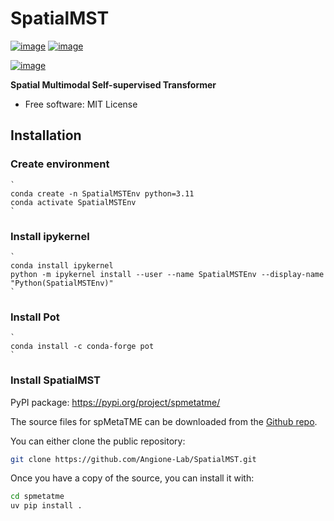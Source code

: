 # SpatialMST


[![image](https://img.shields.io/pypi/v/SpatialMST.svg)](https://pypi.python.org/pypi/SpatialMST)
[![image](https://img.shields.io/conda/vn/conda-forge/SpatialMST.svg)](https://anaconda.org/conda-forge/SpatialMST)

[![image](https://pyup.io/repos/github/SurajRepo/SpatialMST/shield.svg)](https://pyup.io/repos/github/SurajRepo/SpatialMST)


**Spatial Multimodal Self-supervised Transformer**


-   Free software: MIT License

## Installation
### Create environment
    `
    conda create -n SpatialMSTEnv python=3.11
    conda activate SpatialMSTEnv
    `
### Install ipykernel
    `
    conda install ipykernel
    python -m ipykernel install --user --name SpatialMSTEnv --display-name "Python(SpatialMSTEnv)"
    `
### Install Pot
    `
    conda install -c conda-forge pot
    `
### Install SpatialMST
PyPI package: https://pypi.org/project/spmetatme/


The source files for spMetaTME can be downloaded from the [Github repo](https://github.com/Angione-Lab/SpatialMST.git).

You can either clone the public repository:

```sh
git clone https://github.com/Angione-Lab/SpatialMST.git
```

Once you have a copy of the source, you can install it with:

```sh
cd spmetatme
uv pip install .
```
